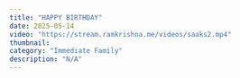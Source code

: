 ```yaml
---
title: "HAPPY BIRTHDAY"
date: 2025-05-14
video: "https://stream.ramkrishna.me/videos/saaks2.mp4"
thumbnail: 
category: "Immediate Family"
description: "N/A"
---
```


